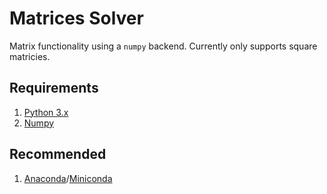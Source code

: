 # Matrices Solver

Matrix functionality using a `numpy` backend. Currently only supports square matricies.

## Requirements

1. [Python 3.x](https://www.python.org/)
2. [Numpy](https://numpy.org/)

## Recommended 

1. [Anaconda](https://www.anaconda.com/products/distribution)/[Miniconda](https://docs.conda.io/en/latest/miniconda.html)
